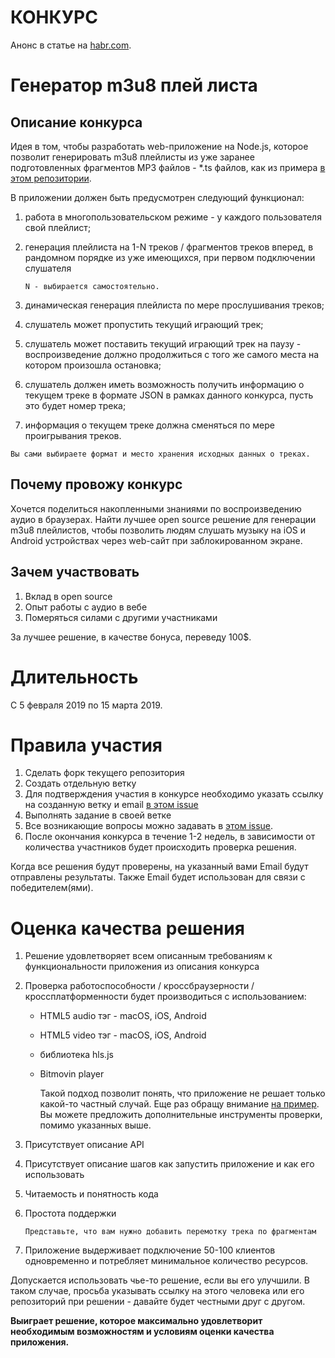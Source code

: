 # КОНКУРС
Анонс в статье на [habr.com](https://habr.com/ru/post/438952/).

# Генератор m3u8 плей листа
## Описание конкурса
Идея в том, чтобы разработать web-приложение на Node.js, которое позволит генерировать m3u8 плейлисты из уже заранее подготовленных фрагментов MP3 файлов - *.ts файлов, как из примера [в этом репозитории](https://github.com/dipiash/hls_audio_player_example).

В приложении должен быть предусмотрен следующий функционал:
1. работа в многопользовательском режиме - у каждого пользователя свой плейлист;
2. генерация плейлиста на 1-N треков / фрагментов треков вперед, в рандомном порядке из уже имеющихся, при первом подключении слушателя
  
    `N - выбирается самостоятельно.`
3. динамическая генерация плейлиста по мере прослушивания треков;
4. слушатель может пропустить текущий играющий трек;
5. слушатель может поставить текущий играющий трек на паузу - воспроизведение должно продолжиться с того же самого места на котором произошла остановка;
6. слушатель должен иметь возможность получить информацию о текущем треке в формате JSON
в рамках данного конкурса, пусть это будет номер трека;
7. информация о текущем треке должна сменяться по мере проигрывания треков.

`Вы сами выбираете формат и место хранения исходных данных о треках.`

## Почему провожу конкурс
Хочется поделиться накопленными знаниями по воспроизведению аудио в браузерах. Найти лучшее open source решение для генерации m3u8 плейлистов, чтобы позволить людям слушать музыку на iOS и Android устройствах через web-сайт при заблокированном экране.

## Зачем участвовать
1. Вклад в open source
2. Опыт работы с аудио в вебе
3. Померяться силами с другими участниками

За лучшее решение, в качестве бонуса, переведу 100$.

# Длительность
С 5 февраля 2019 по 15 марта 2019.

# Правила участия
1. Сделать форк текущего репозитория
2. Создать отдельную ветку
3. Для подтверждения участия в конкурсе необходимо указать ссылку на созданную ветку и email [в этом issue](https://github.com/dipiash/m3u8-playlist-generator/issues/2)
4. Выполнять задание в своей ветке
5. Все возникающие вопросы можно задавать в [этом issue](https://github.com/dipiash/m3u8-playlist-generator/issues/1).
6. После окончания конкурса в течение 1-2 недель, в зависимости от количества участников будет происходить проверка решения.

Когда все решения будут проверены, на указанный вами Email будут отправлены результаты. Также Email будет использован для связи с победителем(ями).

# Оценка качества решения
1. Решение удовлетворяет всем описанным требованиям к функциональности приложения из описания конкурса
2. Проверка работоспособности / кроссбраузерности / кроссплатформенности будет производиться с использованием:

    * HTML5 audio тэг - macOS, iOS, Android
  
    * HTML5 video тэг - macOS, iOS, Android

    * библиотека hls.js

    * Bitmovin player

      Такой подход позволит понять, что приложение не решает только какой-то частный случай. Еще раз обращу внимание [на пример](https://github.com/dipiash/hls_audio_player_example). Вы можете предложить дополнительные инструменты проверки, помимо указанных выше.

3. Присутствует описание API
4. Присутствует описание шагов как запустить приложение и как его использовать
5. Читаемость и понятность кода
6. Простота поддержки
   
   ```Представьте, что вам нужно добавить перемотку трека по фрагментам```
7. Приложение выдерживает подключение 50-100 клиентов одновременно и потребляет минимальное количество ресурсов.

Допускается использовать чье-то решение, если вы его улучшили. В таком случае, просьба указывать ссылку на этого человека или его репозиторий при решении - давайте будет честными друг с другом.

**Выиграет решение, которое максимально удовлетворит необходимым возможностям и условиям оценки качества приложения.**
